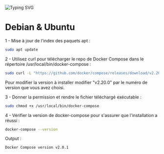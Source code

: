 ![Typing SVG](https://readme-typing-svg.demolab.com?font=Fira+Code&weight=600&size=30&duration=3000&pause=600&width=600&height=100&lines=Installation+Docker-Compose)

# Debian & Ubuntu

1 - Mise à jour de l'index des paquets apt :

```bash
sudo apt update
```


2 - Utilisez curl pour télécharger le repo de Docker Compose dans le répertoire /usr/local/bin/docker-compose :

```bash
sudo curl -L "https://github.com/docker/compose/releases/download/v2.20.0/docker-compose-$(uname -s)-$(uname -m)" -o /usr/local/bin/docker-compose
```
Pour modifier la version à installer modifier "v2.20.0" par le numéro de version que vous avez choisi.


3 - Donner la permission et rendre le fichier téléchargé exécutable :

```bash
sudo chmod +x /usr/local/bin/docker-compose
```


4 - Vérifier la version de docker-compose pour s'assurer que l'installation a réussi :

```bash
docker-compose --version
```
Output :
```bash
Docker Compose version v2.0.1
```

